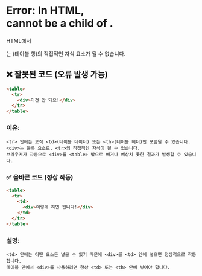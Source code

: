 # Error: In HTML, <div> cannot be a child of <tr>.

HTML에서 <div>는 <tr>(테이블 행)의 직접적인 자식 요소가 될 수 없습니다.

## ❌ 잘못된 코드 (오류 발생 가능)

```html
<table>
  <tr>
    <div>이건 안 돼요!</div>
  </tr>
</table>
```

### 이유:

```
<tr> 안에는 오직 <td>(테이블 데이터) 또는 <th>(테이블 헤더)만 포함될 수 있습니다.
<div>는 블록 요소로, <tr>의 직접적인 자식이 될 수 없습니다.
브라우저가 자동으로 <div>를 <table> 밖으로 빼거나 예상치 못한 결과가 발생할 수 있습니다.
```

### ✅ 올바른 코드 (정상 작동)

```html
<table>
  <tr>
    <td>
      <div>이렇게 하면 됩니다!</div>
    </td>
  </tr>
</table>
```

### 설명:

```
<td> 안에는 어떤 요소든 넣을 수 있기 때문에 <div>를 <td> 안에 넣으면 정상적으로 작동합니다.
테이블 안에서 <div>를 사용하려면 항상 <td> 또는 <th> 안에 넣어야 합니다.
```
